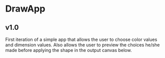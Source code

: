 # DrawApp
## v1.0
First iteration of a simple app that allows the user to choose color values and dimension values. Also allows the user to preview the choices
he/she made before applying the shape in the output canvas below.





